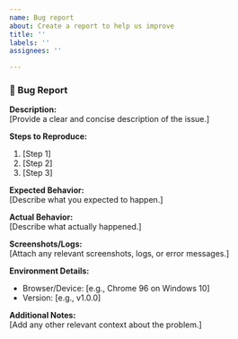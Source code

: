 ```yaml
---
name: Bug report
about: Create a report to help us improve
title: ''
labels: ''
assignees: ''

---
```


### 🐛 Bug Report  

**Description:**  
[Provide a clear and concise description of the issue.]  

**Steps to Reproduce:**  
1. [Step 1]  
2. [Step 2]  
3. [Step 3]  

**Expected Behavior:**  
[Describe what you expected to happen.]  

**Actual Behavior:**  
[Describe what actually happened.]  

**Screenshots/Logs:**  
[Attach any relevant screenshots, logs, or error messages.]  

**Environment Details:**  
- Browser/Device: [e.g., Chrome 96 on Windows 10]  
- Version: [e.g., v1.0.0]  

**Additional Notes:**  
[Add any other relevant context about the problem.]
